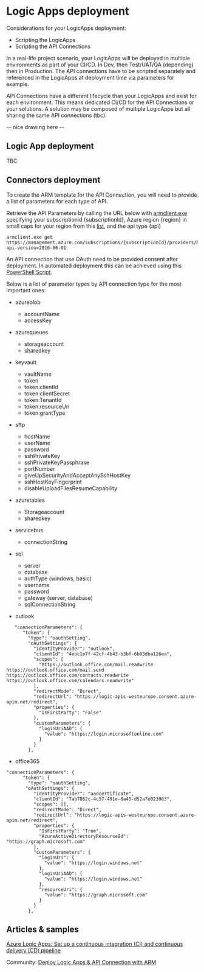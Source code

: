 # Logic Apps deployment

Considerations for your LogicApps deployment:
- Scripting the LogicApps 
- Scripting the API Connections

In a real-life project scenario, your LogicApps will be deployed in multiple environments as part of your CI/CD. In Dev, then Test/UAT/QA (depending) then in Production.
The API connections have to be scripted separately and referenced in the LogicApps at deployment time via parameters for example.

API Connections have a different lifecycle than your LogicApps and exist for each environment. This means dedicated CI/CD for the API Connections or your solutions. A solution may be composed of multiple LogicApps but all sharing the same API connections (tbc). 

-- nice drawing here --

## Logic App deployment

TBC

## Connectors deployment

To create the ARM template for the API Connection, you will need to provide a list of parameters for each type of API.

Retrieve the API Parameters by calling the URL below with [armclient.exe](https://chocolatey.org/packages/ARMClient) specifying your subscriptionid {subscriptionId}, Azure region {region} in small caps for your region from this [list](https://docs.microsoft.com/en-us/dotnet/api/microsoft.azure.documents.locationnames?view=azure-dotnet), and the api type {api}

```
armclient.exe get https://management.azure.com/subscriptions/{subscriptionId}/providers/Microsoft.Web/locations/{region}/managedApis/{Api}?api-version=2016-06-01
```

An API connection that use OAuth need to be provided consent after deployment. In automated deployment this can be achieved using this [PowerShell Script](https://github.com/logicappsio/LogicAppConnectionAuth).

Below is a list of parameter types by API connection type for the most important ones:

* azureblob
  * accountName
  * accessKey
 
* azurequeues
  * storageaccount
  * sharedkey
 
* keyvault
  * vaultName
  * token
  * token:clientId
  * token:clientSecret
  * token:TenantId
  * token:resourceUri
  * token:grantType
 
* sftp
  * hostName
  * userName
  * password
  * sshPrivateKey
  * sshPrivateKeyPassphrase
  * portNumber
  * giveUpSecurityAndAcceptAnySshHostKey
  * sshHostKeyFingerprint
  * disableUploadFilesResumeCapability
 
* azuretables
  * Storageaccount
  * sharedkey
 
* servicebus
  * connectionString
 
* sql
  * server
  * database
  * authType (windows, basic)
  * username
  * password
  * gateway (server, database)
  * sqlConnectionString
 
* outlook 
  
```
   "connectionParameters": {
      "token": {
        "type": "oauthSetting",
        "oAuthSettings": {
          "identityProvider": "outlook",
          "clientId": "4ebc1e7f-42cf-4b43-b3bf-6b83dba126ea",
          "scopes": [
            "https://outlook.office.com/mail.readwrite https://outlook.office.com/mail.send https://outlook.office.com/contacts.readwrite https://outlook.office.com/calendars.readwrite"
          ],
          "redirectMode": "Direct",
          "redirectUrl": "https://logic-apis-westeurope.consent.azure-apim.net/redirect",
          "properties": {
            "IsFirstParty": "False"
          },
          "customParameters": {
            "loginUriAAD": {
              "value": "https://login.microsoftonline.com"
            }
          }
        },
```
 
* office365

```
"connectionParameters": {
      "token": {
        "type": "oauthSetting",
       "oAuthSettings": {
          "identityProvider": "aadcertificate",
          "clientId": "7ab7862c-4c57-491e-8a45-d52a7e023983",
          "scopes": [],
          "redirectMode": "Direct",
          "redirectUrl": "https://logic-apis-westeurope.consent.azure-apim.net/redirect",
          "properties": {
            "IsFirstParty": "True",
            "AzureActiveDirectoryResourceId": "https://graph.microsoft.com"
          },
          "customParameters": {
            "loginUri": {
              "value": "https://login.windows.net"
            },
            "loginUriAAD": {
              "value": "https://login.windows.net"
            },
            "resourceUri": {
              "value": "https://graph.microsoft.com"
            }
          }
        },
```

## Articles & samples

[Azure Logic Apps: Set up a continuous integration (CI) and continuous delivery (CD) pipeline](https://github.com/Azure-Samples/azure-logic-apps-deployment-samples
)

Community: [Deploy Logic Apps & API Connection with ARM](https://www.bruttin.com/2017/06/13/deploy-logic-app-with-arm.html)